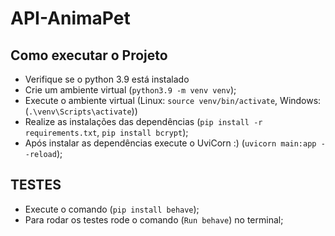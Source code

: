 # API-AnimaPet

## Como executar o Projeto
- Verifique se o python 3.9 está instalado
- Crie um ambiente virtual (`python3.9 -m venv venv`);
- Execute o ambiente virtual (Linux: `source venv/bin/activate`, Windows: (`.\venv\Scripts\activate`))
- Realize as instalações das dependências (`pip install -r requirements.txt`, `pip install bcrypt`);
- Após instalar as dependências execute o UviCorn :) (`uvicorn main:app --reload`);

## TESTES
- Execute o comando (`pip install behave`);
- Para rodar os testes rode o comando (`Run behave`) no terminal;